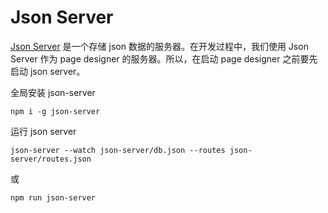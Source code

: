 # Json Server

[Json Server](https://github.com/typicode/json-server) 是一个存储 json 数据的服务器。在开发过程中，我们使用 Json Server 作为 page designer 的服务器。所以，在启动 page designer 之前要先启动 json server。

全局安装 json-server

```shell
npm i -g json-server
```

运行 json server

```shell
json-server --watch json-server/db.json --routes json-server/routes.json
```

或

```shell
npm run json-server
```
